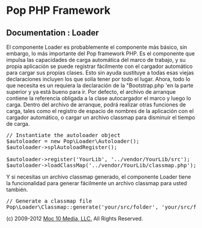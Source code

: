 Pop PHP Framework
=================

Documentation : Loader
----------------------

El componente Loader es probablemente el componente más básico, sin embargo, lo más importante del Pop framework PHP. Es el componente que impulsa las capacidades de carga automática del marco de trabajo, y su propia aplicación se puede registrar fácilmente con el cargador automático para cargar sus propias clases. Esto sin ayuda sustituye a todas esas viejas declaraciones incluyen los que solía tener por todo el lugar. Ahora, todo lo que necesita es un requiera la declaración de la "Bootstrap.php 'en la parte superior y ya está bueno para ir. Por defecto, el archivo de arranque contiene la referencia obligada a la clase autocargador el marco y luego lo carga. Dentro del archivo de arranque, podrá realizar otras funciones de carga, tales como el registro de espacio de nombres de la aplicación con el cargador automático, o cargar un archivo classmap para disminuir el tiempo de carga.

<pre>
// Instantiate the autoloader object
$autoloader = new Pop\Loader\Autoloader();
$autoloader->splAutoloadRegister();

$autoloader->register('YourLib', '../vendor/YourLib/src');
$autoloader->loadClassMap('../vendor/YourLib/classmap.php');
</pre>

Y si necesitas un archivo classmap generado, el componente Loader tiene la funcionalidad para generar fácilmente un archivo classmap para usted también.

<pre>
// Generate a classmap file
Pop\Loader\Classmap::generate('your/src/folder', 'your/src/folder/classmap.php');
</pre>

(c) 2009-2012 [Moc 10 Media, LLC.](http://www.moc10media.com) All Rights Reserved.
